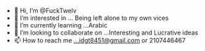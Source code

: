 - 👋 Hi, I’m @FuckTwelv
- 👀 I’m interested in ... Being left alone to my own vices
- 🌱 I’m currently learning ...Arabic
- 💞️ I’m looking to collaborate on ...Interesting and Lucrative ideas
- 📫 How to reach me ...idgt8451@gmail.com or 2107446467

<!---
FuckTwelv/FuckTwelv is a ✨ special ✨ repository because its `README.md` (this file) appears on your GitHub profile.
You can click the Preview link to take a look at your changes.
--->
